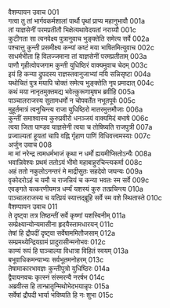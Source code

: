 वैशम्पायन उवाच	001    
गत्वा तु तां भार्गवकर्मशालां पार्थौ पृथां प्राप्य महानुभावौ	001a  
तां याज्ञसेनीं परमप्रतीतौ भिक्षेत्यथावेदयतां नराग्र्यौ	001c  
कुटीगता सा त्वनवेक्ष्य पुत्रानुवाच भुङ्क्तेति समेत्य सर्वे	002a  
पश्चात्तु कुन्ती प्रसमीक्ष्य कन्यां कष्टं मया भाषितमित्युवाच	002c  
साधर्मभीता हि विलज्जमाना तां याज्ञसेनीं परमप्रतीताम्	003a  
पाणौ गृहीत्वोपजगाम कुन्ती युधिष्ठिरं वाक्यमुवाच चेदम्	003c  
इयं हि कन्या द्रुपदस्य राज्ञस्तवानुजाभ्यां मयि सन्निसृष्टा	004a  
यथोचितं पुत्र मयापि चोक्तं समेत्य भुङ्क्तेति नृप प्रमादात्	004c  
कथं मया नानृतमुक्तमद्य भवेत्कुरूणामृषभ ब्रवीहि	005a  
पाञ्चालराजस्य सुतामधर्मो न चोपवर्तेत नभूतपूर्वः	005c  
मुहूर्तमात्रं त्वनुचिन्त्य राजा युधिष्ठिरो मातरमुत्तमौजाः	006a  
कुन्तीं समाश्वास्य कुरुप्रवीरो धनञ्जयं वाक्यमिदं बभाषे	006c  
त्वया जिता पाण्डव याज्ञसेनी त्वया च तोषिष्यति राजपुत्री	007a  
प्रज्वाल्यतां हूयतां चापि वह्नि र्गृहाण पाणिं विधिवत्त्वमस्याः	007c  
अर्जुन उवाच	008    
मा मां नरेन्द्र त्वमधर्मभाजं कृथा न धर्मो ह्ययमीप्सितोऽन्यैः	008a  
भवान्निवेश्यः प्रथमं ततोऽयं भीमो महाबाहुरचिन्त्यकर्मा	008c  
अहं ततो नकुलोऽनन्तरं मे माद्रीसुतः सहदेवो जघन्यः	009a  
वृकोदरोऽहं च यमौ च राजन्नियं च कन्या भवतः स्म सर्वे	009c  
एवङ्गते यत्करणीयमत्र धर्म्यं यशस्यं कुरु तत्प्रचिन्त्य	010a  
पाञ्चालराजस्य च यत्प्रियं स्यात्तद्ब्रूहि सर्वे स्म वशे स्थितास्ते	010c  
वैशम्पायन उवाच	011    
ते दृष्ट्वा तत्र तिष्ठन्तीं सर्वे कृष्णां यशस्विनीम्	011a  
सम्प्रेक्ष्यान्योन्यमासीना हृदयैस्तामधारयन्	011c  
तेषां हि द्रौपदीं दृष्ट्वा सर्वेषाममितौजसाम्	012a  
सम्प्रमथ्येन्द्रियग्रामं प्रादुरासीन्मनोभवः	012c  
काम्यं रूपं हि पाञ्चाल्या विधात्रा विहितं स्वयम्	013a  
बभूवाधिकमन्याभ्यः सर्वभूतमनोहरम्	013c  
तेषामाकारभावज्ञः कुन्तीपुत्रो युधिष्ठिरः	014a  
द्वैपायनवचः कृत्स्नं संस्मरन्वै नरर्षभ	014c  
अब्रवीत्स हि तान्भ्रातॄन्मिथोभेदभयान्नृपः	015a  
सर्वेषां द्रौपदी भार्या भविष्यति हि नः शुभा	015c  
